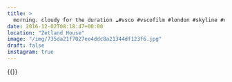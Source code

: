 ```yaml
---
title: >
  morning. cloudy for the duration ☁️#vsco #vscofilm #london #skyline #city #shoreditch #sky #clouds #blackandwhite
date: 2016-12-02T08:18:47+00:00
location: "Zetland House"
image: "/img/735da21f7027ee4ddc8a21344df123f6.jpg"
draft: false
instagram: true
---
```


{{<photo src="/img/735da21f7027ee4ddc8a21344df123f6.jpg">}}
